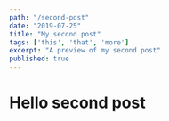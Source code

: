 ```yaml
---
path: "/second-post"
date: "2019-07-25"
title: "My second post"
tags: ['this', 'that', 'more']
excerpt: "A preview of my second post"
published: true
---
```


# Hello second post